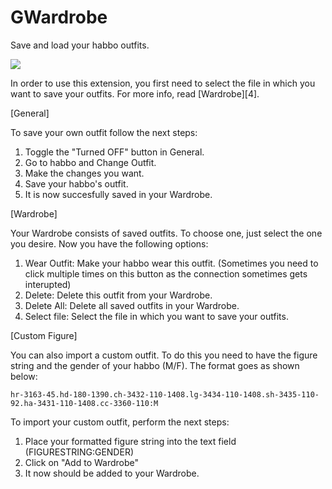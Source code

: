 # GWardrobe
 Save and load your habbo outfits.
 
 ![](https://user-images.githubusercontent.com/88944709/134421457-74acc03c-c32e-461d-ac07-8c8133e4dbae.png)



In order to use this extension, you first need to select the file in which you want to save your outfits. For more info, read [Wardrobe][4]. 

[General]

To save your own outfit follow the next steps:
 1. Toggle the "Turned OFF" button in General.
 2. Go to habbo and Change Outfit.
 3. Make the changes you want.
 4. Save your habbo's outfit.
 5. It is now succesfully saved in your Wardrobe.


[Wardrobe]

Your Wardrobe consists of saved outfits. To choose one, just select the one you desire. Now you have the following options:
 1. Wear Outfit: Make your habbo wear this outfit. (Sometimes you need to click multiple times on this button as the connection sometimes gets interupted)
 2. Delete: Delete this outfit from your Wardrobe.
 3. Delete All: Delete all saved outfits in your Wardrobe.
 4. Select file: Select the file in which you want to save your outfits.

[Custom Figure]

You can also import a custom outfit. To do this you need to have the figure string and the gender of your habbo (M/F). The format goes as shown below:
```
hr-3163-45.hd-180-1390.ch-3432-110-1408.lg-3434-110-1408.sh-3435-110-92.ha-3431-110-1408.cc-3360-110:M
```
To import your custom outfit, perform the next steps:
 1. Place your formatted figure string into the text field (FIGURESTRING:GENDER)
 2. Click on "Add to Wardrobe"
 3. It now should be added to your Wardrobe.
